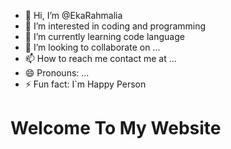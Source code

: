 - 👋 Hi, I’m @EkaRahmalia
- 👀 I’m interested in coding and programming
- 🌱 I’m currently learning code language
- 💞️ I’m looking to collaborate on ...
- 📫 How to reach me contact me at ...
- 😄 Pronouns: ...
- ⚡ Fun fact: I`m Happy Person
<h1>Welcome To My Website</h1>


<!---
EkaRahmalia/EkaRahmalia is a ✨ special ✨ repository because its `README.md` (this file) appears on your GitHub profile.
You can click the Preview link to take a look at your changes.
--->
